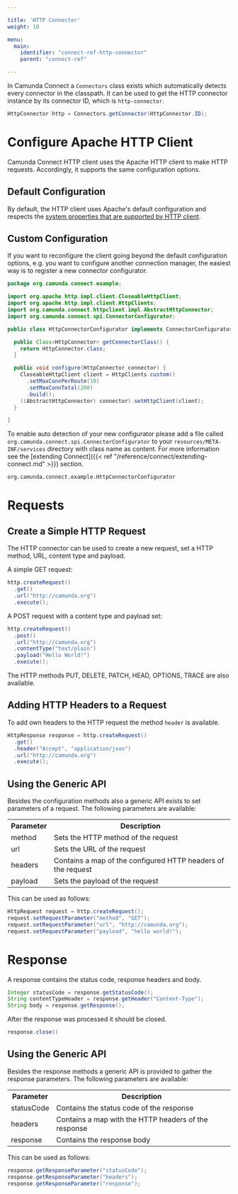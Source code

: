 ```yaml
---

title: 'HTTP Connector'
weight: 10

menu:
  main:
    identifier: "connect-ref-http-connector"
    parent: "connect-ref"

---
```


In Camunda Connect a `Connectors` class exists which automatically detects
every connector in the classpath. It can be used to get the HTTP connector
instance by its connector ID, which is `http-connector`.

```java
HttpConnector http = Connectors.getConnector(HttpConnector.ID);
```


# Configure Apache HTTP Client

Camunda Connect HTTP client uses the Apache HTTP client to make HTTP requests. Accordingly, it supports the same configuration options.

## Default Configuration

By default, the HTTP client uses Apache's default configuration and respects the [system properties that are supported by HTTP client](https://hc.apache.org/httpcomponents-client-4.3.x/httpclient/apidocs/org/apache/http/impl/client/HttpClientBuilder.html).

## Custom Configuration

If you want to reconfigure the client going beyond the default configuration options, e.g. you want to configure another connection manager, the easiest way is to register
a new connector configurator.

```java
package org.camunda.connect.example;

import org.apache.http.impl.client.CloseableHttpClient;
import org.apache.http.impl.client.HttpClients;
import org.camunda.connect.httpclient.impl.AbstractHttpConnector;
import org.camunda.connect.spi.ConnectorConfigurator;

public class HttpConnectorConfigurator implements ConnectorConfigurator<HttpConnector> {

  public Class<HttpConnector> getConnectorClass() {
    return HttpConnector.class;
  }

  public void configure(HttpConnector connector) {
    CloseableHttpClient client = HttpClients.custom()
      .setMaxConnPerRoute(10)
      .setMaxConnTotal(200)
      .build();
    ((AbstractHttpConnector) connector).setHttpClient(client);
  }

}
```

To enable auto detection of your new configurator please add a file called
`org.camunda.connect.spi.ConnectorConfigurator` to your
`resources/META-INF/services` directory with class name as content. For more
information see the [extending Connect]({{< ref "/reference/connect/extending-connect.md" >}}) section.

```
org.camunda.connect.example.HttpConnectorConfigurator
```

# Requests

## Create a Simple HTTP Request

The HTTP connector can be used to create a new request, set a HTTP method, URL,
content type and payload.

A simple GET request:

```java
http.createRequest()
  .get()
  .url("http://camunda.org")
  .execute();
```

A POST request with a content type and payload set:

```java
http.createRequest()
  .post()
  .url("http://camunda.org")
  .contentType("text/plain")
  .payload("Hello World!")
  .execute();
```

The HTTP methods PUT, DELETE, PATCH, HEAD, OPTIONS, TRACE
are also available.


## Adding HTTP Headers to a Request

To add own headers to the HTTP request the method `header` is
available.

```java
HttpResponse response = http.createRequest()
  .get()
  .header("Accept", "application/json")
  .url("http://camunda.org")
  .execute();
```

## Using the Generic API

Besides the configuration methods also a generic API exists to
set parameters of a request. The following parameters are
available:

<table class="table table-striped">
  <tr>
    <th>Parameter</th>
    <th>Description</th>
  </tr>
  <tr>
    <td>method</td>
    <td>Sets the HTTP method of the request</td>
  </tr>
  <tr>
    <td>url</td>
    <td>Sets the URL of the request</td>
  </tr>
  <tr>
    <td>headers</td>
    <td>Contains a map of the configured HTTP headers of the request</td>
  </tr>
  <tr>
    <td>payload</td>
    <td>Sets the payload of the request</td>
  </tr>
</table>

This can be used as follows:

```java
HttpRequest request = http.createRequest();
request.setRequestParameter("method", "GET");
request.setRequestParameter("url", "http://camunda.org");
request.setRequestParameter("payload", "hello world!");
```

# Response

A response contains the status code, response headers and body.

```java
Integer statusCode = response.getStatusCode();
String contentTypeHeader = response.getHeader("Content-Type");
String body = response.getResponse();
```

After the response was processed it should be closed.

```java
response.close()
```

## Using the Generic API

Besides the response methods a generic API is provided
to gather the response parameters. The following parameters
are available:

<table class="table table-striped">
  <tr>
    <th>Parameter</th>
    <th>Description</th>
  </tr>
  <tr>
    <td>statusCode</td>
    <td>Contains the status code of the response</td>
  </tr>
  <tr>
    <td>headers</td>
    <td>Contains a map with the HTTP headers of the response</td>
  </tr>
  <tr>
    <td>response</td>
    <td>Contains the response body</td>
  </tr>
</table>

This can be used as follows:

```java
response.getResponseParameter("statusCode");
response.getResponseParameter("headers");
response.getResponseParameter("response");
```

